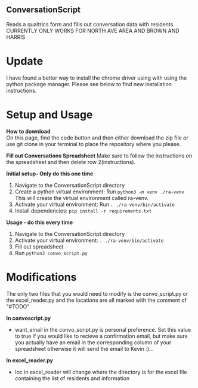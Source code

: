 ## ConversationScript
Reads a qualtrics form and fills out conversation data with residents.
CURRENTLY ONLY WORKS FOR NORTH AVE AREA AND BROWN AND HARRIS

# Update
I have found a better way to install the chrome driver using with using the python package manager. Please see below to find new installation instructions.

# Setup and Usage

**How to download**  
On this page, find the code button and then either download the zip file or use git clone in your terminal to place the repository where you please.

**Fill out Conversations Spreadsheet**
Make sure to follow the instructions on the spreadsheet and then delete row 2(instructions).

**Initial setup- Only do this one time**  
1. Navigate to the ConversationScript directory
2. Create a python virtual environment: Run `python3 -m venv ./ra-venv` This will create the virtual environment called ra-venv.
3. Activate your virtual environment: Run `. ./ra-venv/bin/activate`
4. Install dependencies: `pip install -r requirements.txt`

**Usage - do this every time**  
1. Navigate to the ConversationScript directory
2. Activate your virtual environment: `. ./ra-venv/bin/activate`
3. Fill out spreadsheet
4. Run `python3 convo_script.py`

# Modifications
The only two files that you would need to modify is the convo_script.py or
the excel_reader.py and the locations are all marked with the comment of "#TODO"

**In convoscript.py**  
- want_email in the convo_script.py is personal preference. Set this value to true if you would like to recieve a confirmation email, but make sure you actually have an email in the corresponding column of your spreadsheet otherwise it will send the email to Kevin :)...

**In excel_reader.py**  
- loc in excel_reader will change where the directory is for the excel file containing the list of residents and information


